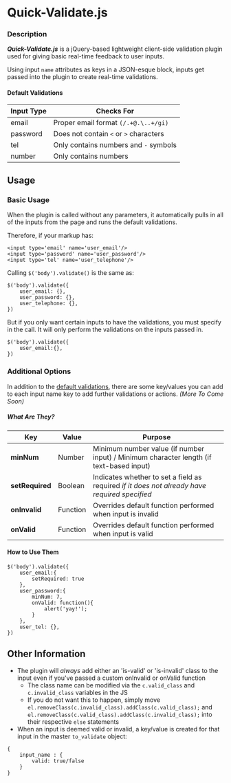 # Quick-Validate.js

### Description
**_Quick-Validate.js_** is a jQuery-based lightweight client-side validation plugin used for giving basic real-time feedback to user inputs.

Using input `name` attributes as keys in a JSON-esque block, inputs get passed into the plugin to create real-time validations.
<a name='defaults'></a>
#### Default Validations
Input Type | Checks For
--- | --- |
email | Proper email format `(/.+@.\..+/gi)`|
password | Does not contain `<` or `>` characters
tel | Only contains numbers and `-` symbols
number | Only contains numbers

## Usage
### Basic Usage
When the plugin is called without any parameters, it automatically pulls in all of the inputs from the page and runs the default validations.

Therefore, if your markup has:
```
<input type='email' name='user_email'/>
<input type='password' name='user_password'/>
<input type='tel' name='user_telephone'/>
```
Calling `$('body').validate()` is the same as:
```
$('body').validate({
	user_email: {},
	user_password: {},
	user_telephone: {},
})
```

But if you only want certain inputs to have the validations, you must specify in the call. It will only perform the validations on the inputs passed in.
```
$('body').validate({
	user_email:{},
})
```

### Additional Options
In addition to the [default validations](#defaults), there are some key/values you can add to each input name key to add further validations or actions. *(More To Come Soon)*

##### What Are They?
Key | Value | Purpose
--- | --- | --- |
**minNum** | Number | Minimum number value (if number input) / Minimum character length (if text-based input)
**setRequired** | Boolean | Indicates whether to set a field as required *if it does not already have required specified*
**onInvalid** | Function | Overrides default function performed when input is invalid
**onValid** | Function | Overrides default function performed when input is valid

#### How to Use Them
```
$('body').validate({
	user_email:{
		setRequired: true
	},
	user_password:{
		minNum: 7,
		onValid: function(){
			alert('yay!');
		}
	},
	user_tel: {},
})
```

## Other Information
+ The plugin will *always* add either an 'is-valid' or 'is-invalid' class to the input even if you've passed a custom onInvalid or onValid function
  + The class name can be modified via the `c.valid_class` and `c.invalid_class` variables in the JS
  + If you do not want this to happen, simply move `el.removeClass(c.invalid_class).addClass(c.valid_class);` and `el.removeClass(c.valid_class).addClass(c.invalid_class);` into their respective `else` statements
+ When an input is deemed valid or invalid, a key/value is created for that input in the master `to_validate` object:
```
{
	input_name : {
		valid: true/false
	}
}
```
